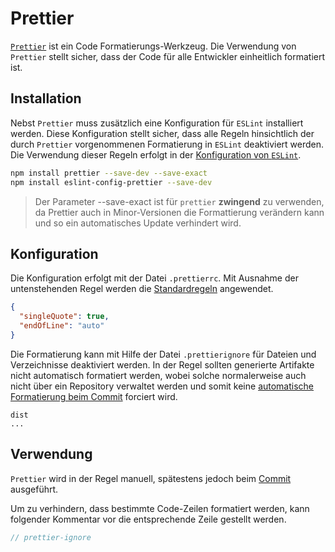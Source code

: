 # Prettier

[`Prettier`](https://prettier.io/) ist ein Code Formatierungs-Werkzeug. Die Verwendung von `Prettier` stellt sicher, dass der Code für alle Entwickler einheitlich formatiert ist.

## Installation

Nebst `Prettier` muss zusätzlich eine Konfiguration für `ESLint` installiert werden. Diese Konfiguration stellt sicher, dass alle Regeln hinsichtlich der durch `Prettier` vorgenommenen Formatierung in `ESLint` deaktiviert werden. Die Verwendung dieser Regeln erfolgt in der [Konfiguration von `ESLint`](tools/eslint.md#konfiguration).

```bash
npm install prettier --save-dev --save-exact
npm install eslint-config-prettier --save-dev
```

> Der Parameter --save-exact ist für `prettier` **zwingend** zu verwenden, da Prettier auch in Minor-Versionen die Formattierung verändern kann und so ein automatisches Update verhindert wird.

## Konfiguration

Die Konfiguration erfolgt mit der Datei `.prettierrc`. Mit Ausnahme der untenstehenden Regel werden die [Standardregeln](https://prettier.io/docs/en/options.html) angewendet.

```json
{
  "singleQuote": true,
  "endOfLine": "auto"
}
```

Die Formatierung kann mit Hilfe der Datei `.prettierignore` für Dateien und Verzeichnisse deaktiviert werden. In der Regel sollten generierte Artifakte nicht automatisch formatiert werden, wobei solche normalerweise auch nicht über ein Repository verwaltet werden und somit keine [automatische Formatierung beim Commit](git/prettier.md) forciert wird.

```text
dist
...
```

## Verwendung

`Prettier` wird in der Regel manuell, spätestens jedoch beim [Commit](git/prettier.md) ausgeführt.

Um zu verhindern, dass bestimmte Code-Zeilen formatiert werden, kann folgender Kommentar vor die entsprechende Zeile gestellt werden.

```javascript
// prettier-ignore
```